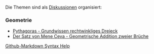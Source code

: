 Die Themen sind als [Diskussionen](https://github.com/ernst-hoehener/math/discussions) organisiert:

### Geometrie

- [Pythagoras - Grundwissen rechtwinkliges Dreieck](https://github.com/ernst-hoehener/math/discussions/3)
- [Der Satz von Mene Ceva - Geometrische Addition zweier Brüche](https://github.com/ernst-hoehener/math/discussions/1)







[Github-Markdown Syntax Help](https://docs.github.com/en/get-started/writing-on-github/getting-started-with-writing-and-formatting-on-github/basic-writing-and-formatting-syntax)
